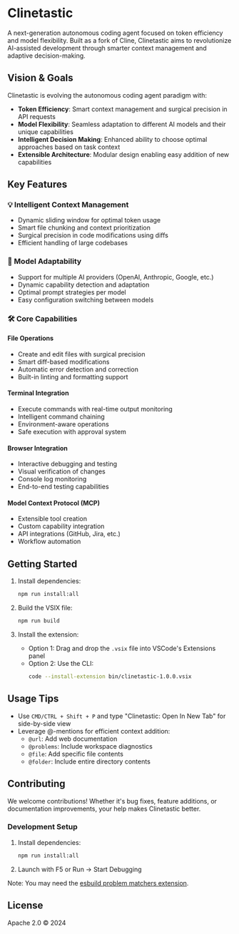 # Clinetastic

A next-generation autonomous coding agent focused on token efficiency and model flexibility. Built as a fork of Cline, Clinetastic aims to revolutionize AI-assisted development through smarter context management and adaptive decision-making.

## Vision & Goals

Clinetastic is evolving the autonomous coding agent paradigm with:

- **Token Efficiency**: Smart context management and surgical precision in API requests
- **Model Flexibility**: Seamless adaptation to different AI models and their unique capabilities
- **Intelligent Decision Making**: Enhanced ability to choose optimal approaches based on task context
- **Extensible Architecture**: Modular design enabling easy addition of new capabilities

## Key Features

### 💡 Intelligent Context Management

- Dynamic sliding window for optimal token usage
- Smart file chunking and context prioritization
- Surgical precision in code modifications using diffs
- Efficient handling of large codebases

### 🔄 Model Adaptability

- Support for multiple AI providers (OpenAI, Anthropic, Google, etc.)
- Dynamic capability detection and adaptation
- Optimal prompt strategies per model
- Easy configuration switching between models

### 🛠 Core Capabilities

#### File Operations

- Create and edit files with surgical precision
- Smart diff-based modifications
- Automatic error detection and correction
- Built-in linting and formatting support

#### Terminal Integration

- Execute commands with real-time output monitoring
- Intelligent command chaining
- Environment-aware operations
- Safe execution with approval system

#### Browser Integration

- Interactive debugging and testing
- Visual verification of changes
- Console log monitoring
- End-to-end testing capabilities

#### Model Context Protocol (MCP)

- Extensible tool creation
- Custom capability integration
- API integrations (GitHub, Jira, etc.)
- Workflow automation

## Getting Started

1. Install dependencies:

    ```bash
    npm run install:all
    ```

2. Build the VSIX file:

    ```bash
    npm run build
    ```

3. Install the extension:
    - Option 1: Drag and drop the `.vsix` file into VSCode's Extensions panel
    - Option 2: Use the CLI:
        ```bash
        code --install-extension bin/clinetastic-1.0.0.vsix
        ```

## Usage Tips

- Use `CMD/CTRL + Shift + P` and type "Clinetastic: Open In New Tab" for side-by-side view
- Leverage @-mentions for efficient context addition:
    - `@url`: Add web documentation
    - `@problems`: Include workspace diagnostics
    - `@file`: Add specific file contents
    - `@folder`: Include entire directory contents

## Contributing

We welcome contributions! Whether it's bug fixes, feature additions, or documentation improvements, your help makes Clinetastic better.

### Development Setup

1. Install dependencies:

    ```bash
    npm run install:all
    ```

2. Launch with F5 or Run -> Start Debugging

Note: You may need the [esbuild problem matchers extension](https://marketplace.visualstudio.com/items?itemName=connor4312.esbuild-problem-matchers).

## License

Apache 2.0 © 2024
